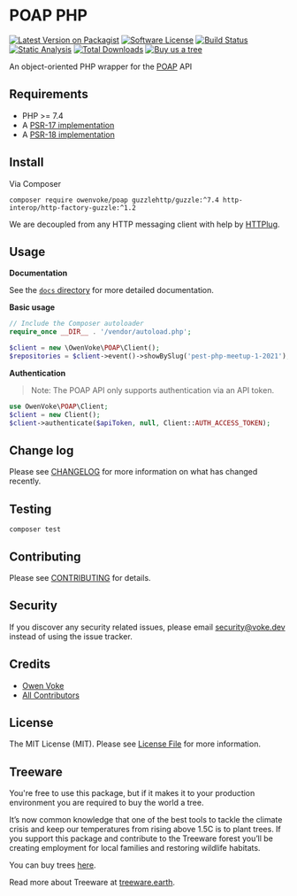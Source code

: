 # POAP PHP

[![Latest Version on Packagist][ico-version]][link-packagist]
[![Software License][ico-license]](LICENSE.md)
[![Build Status][ico-github-actions]][link-github-actions]
[![Static Analysis][ico-static-analysis]][link-static-analysis]
[![Total Downloads][ico-downloads]][link-downloads]
[![Buy us a tree][ico-treeware-gifting]][link-treeware-gifting]

An object-oriented PHP wrapper for the [POAP][link-poap] API

## Requirements

- PHP >= 7.4
- A [PSR-17 implementation](https://packagist.org/providers/psr/http-factory-implementation)
- A [PSR-18 implementation](https://packagist.org/providers/psr/http-client-implementation)

## Install

Via Composer

```shell
composer require owenvoke/poap guzzlehttp/guzzle:^7.4 http-interop/http-factory-guzzle:^1.2
```

We are decoupled from any HTTP messaging client with help by [HTTPlug](https://httplug.io).

## Usage

**Documentation**

See the [`docs` directory](docs/) for more detailed documentation.

**Basic usage**

```php
// Include the Composer autoloader
require_once __DIR__ . '/vendor/autoload.php';

$client = new \OwenVoke\POAP\Client();
$repositories = $client->event()->showBySlug('pest-php-meetup-1-2021');
```

**Authentication**

> Note: The POAP API only supports authentication via an API token.

```php
use OwenVoke\POAP\Client;
$client = new Client();
$client->authenticate($apiToken, null, Client::AUTH_ACCESS_TOKEN);
```

## Change log

Please see [CHANGELOG](CHANGELOG.md) for more information on what has changed recently.

## Testing

```shell
composer test
```

## Contributing

Please see [CONTRIBUTING](.github/CONTRIBUTING.md) for details.

## Security

If you discover any security related issues, please email security@voke.dev instead of using the issue tracker.

## Credits

- [Owen Voke][link-author]
- [All Contributors][link-contributors]

## License

The MIT License (MIT). Please see [License File](LICENSE.md) for more information.

## Treeware

You're free to use this package, but if it makes it to your production environment you are required to buy the world a tree.

It’s now common knowledge that one of the best tools to tackle the climate crisis and keep our temperatures from rising above 1.5C is to plant trees. If you support this package and contribute to the Treeware forest you’ll be creating employment for local families and restoring wildlife habitats.

You can buy trees [here][link-treeware-gifting].

Read more about Treeware at [treeware.earth][link-treeware].

[ico-version]: https://img.shields.io/packagist/v/owenvoke/poap.svg?style=flat-square
[ico-license]: https://img.shields.io/badge/license-MIT-brightgreen.svg?style=flat-square
[ico-github-actions]: https://img.shields.io/github/workflow/status/owenvoke/poap-php/Tests.svg?style=flat-square
[ico-static-analysis]: https://img.shields.io/github/workflow/status/owenvoke/poap-php/Static%20Analysis.svg?style=flat-square&label=Static%20Analysis
[ico-downloads]: https://img.shields.io/packagist/dt/owenvoke/poap.svg?style=flat-square
[ico-treeware-gifting]: https://img.shields.io/badge/Treeware-%F0%9F%8C%B3-lightgreen?style=flat-square

[link-poap]: https://poap.xyz
[link-packagist]: https://packagist.org/packages/owenvoke/poap
[link-github-actions]: https://github.com/owenvoke/poap-php/actions
[link-static-analysis]: https://github.com/owenvoke/poap-php/actions/workflows/static.yml
[link-downloads]: https://packagist.org/packages/owenvoke/poap
[link-treeware]: https://treeware.earth
[link-treeware-gifting]: https://ecologi.com/owenvoke?gift-trees
[link-author]: https://github.com/owenvoke
[link-contributors]: ../../contributors
